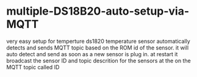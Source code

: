 # multiple-DS18B20-auto-setup-via-MQTT
very easy setup for temperture ds1820 temperature sensor automatically detects and sends MQTT topic based on the ROM id of the sensor.  it will  auto detect and send as soon as  a new sensor is plug in.  at restart it broadcast the sensor ID and topic  descrition  for the sensors at the on the MQTT topic called ID
